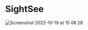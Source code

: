 # SightSee

![Screenshot 2022-10-19 at 15 08 28](https://user-images.githubusercontent.com/91250039/196699867-b86ce149-4bc2-4638-92d9-5dcc3ba75b88.png)
